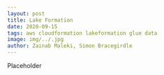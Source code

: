 ```yaml
---
layout: post
title: Lake Formation
date: 2020-09-15
tags: aws cloudformation lakeformation glue data
image: img/../.jpg
author: Zainab Maleki, Simon Bracegirdle
---
```

<!-- <center><img src="/img/kinesis-analytics/realize-real-time-analytics.jpg" /></center><br/> -->

Placeholder


